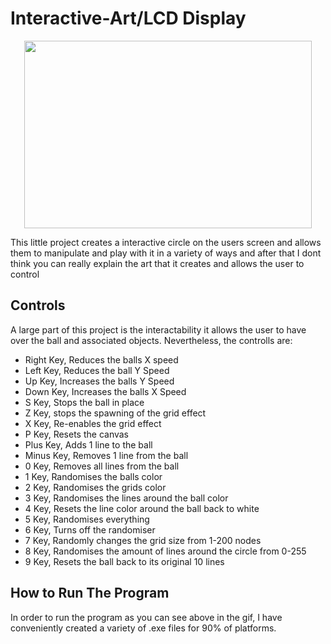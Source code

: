 # Interactive-Art/LCD Display

<p align="center">
  <img width="460" height="300" src="InteractiveArt.gif">
</p>

This little project creates a interactive circle on the users screen and allows them to manipulate and play with it in a variety of ways and after that I dont think you can really explain the art that it creates and allows the user to control

## Controls
A large part of this project is the interactability it allows the user to have over the ball and associated objects. Nevertheless, the controlls are:
- Right Key, Reduces the balls X speed 
- Left Key, Reduces the ball Y Speed
- Up Key, Increases the balls Y Speed
- Down Key, Increases the balls X Speed
- S Key, Stops the ball in place
- Z Key, stops the spawning of the grid effect
- X Key, Re-enables the grid effect
- P Key, Resets the canvas
- Plus Key, Adds 1 line to the ball
- Minus Key, Removes 1 line from the ball
- 0 Key, Removes all lines from the ball
- 1 Key, Randomises the balls color
- 2 Key, Randomises the grids color
- 3 Key, Randomises the lines around the ball color
- 4 Key, Resets the line color around the ball back to white
- 5 Key, Randomises everything
- 6 Key, Turns off the randomiser
- 7 Key, Randomly changes the grid size from 1-200 nodes
- 8 Key, Randomises the amount of lines around the circle from 0-255
- 9 Key, Resets the ball back to its original 10 lines

## How to Run The Program
In order to run the program as you can see above in the gif, I have conveniently created a variety of .exe files for 90% of platforms.

